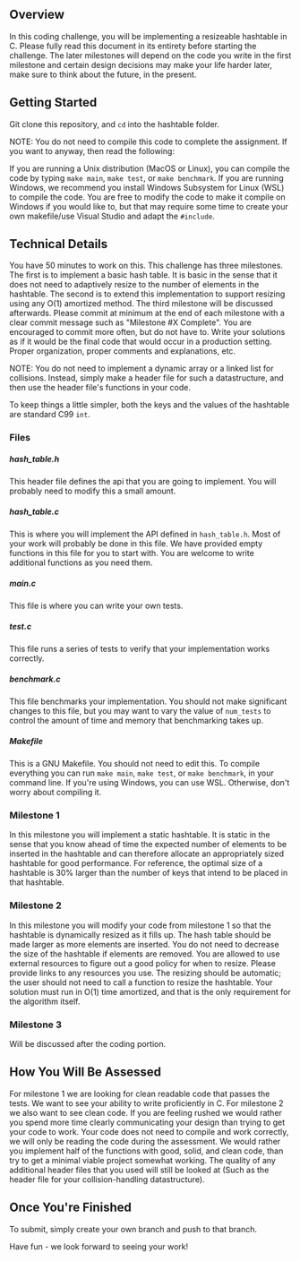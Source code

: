 ## Overview

In this coding challenge, you will be implementing a resizeable hashtable in C. Please fully read this document in its entirety before starting the challenge. The later milestones will depend on the code you write in the first milestone and certain design decisions may make your life harder later, make sure to think about the future, in the present.

## Getting Started

Git clone this repository, and ```cd``` into the hashtable folder. 

NOTE: You do not need to compile this code to complete the assignment. If you want to anyway, then read the following:

If you are running a Unix distribution (MacOS or Linux), you can compile the code by typing ```make main```, ```make test```, or ```make benchmark```. If you are running Windows, we recommend you install Windows Subsystem for Linux (WSL) to compile the code. You are free to modify the code to make it compile on Windows if you would like to, but that may require some time to create your own makefile/use Visual Studio and adapt the `#include`.

## Technical Details

You have 50 minutes to work on this. This challenge has three milestones. The first is to implement a basic hash table. It is basic in the sense that it does not need to adaptively resize to the number of elements in the hashtable. The second is to extend this implementation to support resizing using any O(1) amortized method. The third milestone will be discussed afterwards. Please commit at minimum at the end of each milestone with a clear commit message such as "Milestone #X Complete". You are encouraged to commit more often, but do not have to. Write your solutions as if it would be the final code that would occur in a production setting. Proper organization, proper comments and explanations, etc. 

NOTE: You do not need to implement a dynamic array or a linked list for collisions. Instead, simply make a header file for such a datastructure, and then use the header file's functions in your code.

To keep things a little simpler, both the keys and the values of the hashtable are standard C99 `int`. 

### Files
##### hash_table.h

This header file defines the api that you are going to implement. You will probably need to modify this a small amount.

##### hash_table.c

This is where you will implement the API defined in `hash_table.h`. Most of your work will probably be done in this file. We have provided empty functions in this file for you to start with. You are welcome to write additional functions as you need them. 

##### main.c

This file is where you can write your own tests.

##### test.c

This file runs a series of tests to verify that your implementation works correctly. 

##### benchmark.c

This file benchmarks your implementation. You should not make significant changes to this file, but you may want to vary the value of `num_tests` to control the amount of time and memory that benchmarking takes up. 

##### Makefile

This is a GNU Makefile. You should not need to edit this. To compile everything you can run `make main`, `make test`, or `make benchmark`, in your command line. If you're using Windows, you can use WSL. Otherwise, don't worry about compiling it.

### Milestone 1

In this milestone you will implement a static hashtable. It is static in the sense that you know ahead of time the expected number of elements to be inserted in the hashtable and can therefore allocate an appropriately sized hashtable for good performance. For reference, the optimal size of a hashtable is 30% larger than the number of keys that intend to be placed in that hashtable.

### Milestone 2

In this milestone you will modify your code from milestone 1 so that the hashtable is dynamically resized as it fills up. The hash table should be made larger as more elements are inserted. You do not need to decrease the size of the hashtable if elements are removed. You are allowed to use external resources to figure out a good policy for when to resize. Please provide links to any resources you use. The resizing should be automatic; the user should not need to call a function to resize the hashtable. Your solution must run in O(1) time amortized, and that is the only requirement for the algorithm itself. 

### Milestone 3

Will be discussed after the coding portion.

## How You Will Be Assessed

For milestone 1 we are looking for clean readable code that passes the tests. We want to see your ability to write proficiently in C. For milestone 2 we also want to see clean code. If you are feeling rushed we would rather you spend more time clearly communicating your design than trying to get your code to work. Your code does not need to compile and work correctly, we will only be reading the code during the assessment. We would rather you implement half of the functions with good, solid, and clean code, than try to get a minimal viable project somewhat working. The quality of any additional header files that you used will still be looked at (Such as the header file for your collision-handling datastructure).

## Once You're Finished

To submit, simply create your own branch and push to that branch.

Have fun - we look forward to seeing your work!
